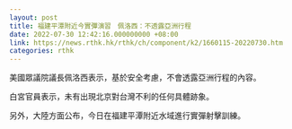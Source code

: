 ```yaml
---
layout: post
title: 福建平潭附近今實彈演習　佩洛西：不透露亞洲行程
date: 2022-07-30 12:42:16.000000000 +08:00
link: https://news.rthk.hk/rthk/ch/component/k2/1660115-20220730.htm
categories: rthk
---
```


美國眾議院議長佩洛西表示，基於安全考慮，不會透露亞洲行程的內容。

白宮官員表示，未有出現北京對台灣不利的任何具體跡象。

另外，大陸方面公布，今日在福建平潭附近水域進行實彈射擊訓練。
